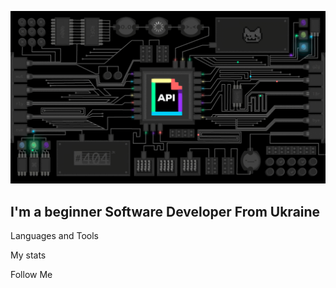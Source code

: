 ![Header](https://github.com/Demetre981/Demetre981/blob/main/assets/api.gif)

## I'm a beginner Software Developer From Ukraine 

Languages and Tools

My stats

Follow Me
